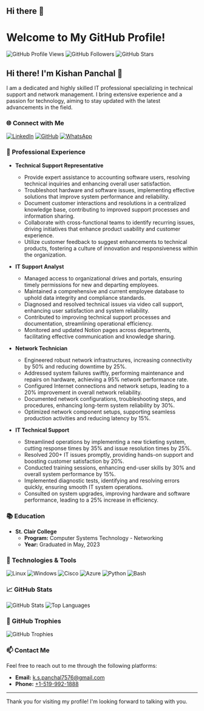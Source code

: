 ## Hi there 👋

# Welcome to My GitHub Profile!

![GitHub Profile Views](https://komarev.com/ghpvc/?username=71Kishan&style=flat-square)
![GitHub Followers](https://img.shields.io/github/followers/71Kishan?label=Followers&style=social)
![GitHub Stars](https://img.shields.io/github/stars/71Kishan?affiliations=OWNER&style=social)

## Hi there! I'm Kishan Panchal 👋

I am a dedicated and highly skilled IT professional specializing in technical support and network management. I bring extensive experience and a passion for technology, aiming to stay updated with the latest advancements in the field.

### 🌐 Connect with Me

[![LinkedIn](https://img.shields.io/badge/LinkedIn-0077B5?style=for-the-badge&logo=linkedin&logoColor=white)](https://www.linkedin.com/in/kspanchal/)
[![GitHub](https://img.shields.io/badge/GitHub-181717?style=for-the-badge&logo=github&logoColor=white)](https://github.com/71Kishan)
[![WhatsApp](https://img.shields.io/badge/WhatsApp-25D366?style=for-the-badge&logo=whatsapp&logoColor=white)](https://wa.me/15199921888)

### 💼 Professional Experience

- **Technical Support Representative**
  - Provide expert assistance to accounting software users, resolving technical inquiries and enhancing overall user satisfaction.
  - Troubleshoot hardware and software issues, implementing effective solutions that improve system performance and reliability.
  - Document customer interactions and resolutions in a centralized knowledge base, contributing to improved support processes and information sharing.
  - Collaborate with cross-functional teams to identify recurring issues, driving initiatives that enhance product usability and customer experience.
  - Utilize customer feedback to suggest enhancements to technical products, fostering a culture of innovation and responsiveness within the organization.


- **IT Support Analyst**
  - Managed access to organizational drives and portals, ensuring timely permissions for new and departing employees.
  - Maintained a comprehensive and current employee database to uphold data integrity and compliance standards.
  - Diagnosed and resolved technical issues via video call support, enhancing user satisfaction and system reliability.
  - Contributed to improving technical support processes and documentation, streamlining operational efficiency.
  - Monitored and updated Notion pages across departments, facilitating effective communication and knowledge sharing.


- **Network Technician**
  - Engineered robust network infrastructures, increasing connectivity by 50% and reducing downtime by 25%.
  - Addressed system failures swiftly, performing maintenance and repairs on hardware, achieving a 95% network performance rate.
  - Configured Internet connections and network setups, leading to a 20% improvement in overall network reliability.
  - Documented network configurations, troubleshooting steps, and procedures, enhancing long-term system reliability by 30%.
  - Optimized network component setups, supporting seamless production activities and reducing latency by 15%.

- **IT Technical Support**
  - Streamlined operations by implementing a new ticketing system, cutting response times by 35% and issue resolution times by 25%.
  - Resolved 200+ IT issues promptly, providing hands-on support and boosting customer satisfaction by 20%.
  - Conducted training sessions, enhancing end-user skills by 30% and overall system performance by 15%.
  - Implemented diagnostic tests, identifying and resolving errors quickly, ensuring smooth IT system operations.
  - Consulted on system upgrades, improving hardware and software performance, leading to a 25% increase in efficiency.


### 📚 Education

- **St. Clair College**
  - **Program:** Computer Systems Technology - Networking
  - **Year:** Graduated in May, 2023

<!--
### 🏆 Certifications

- **CompTIA Network+**
- **Cisco Certified Network Associate (CCNA)**
- **Microsoft Certified: Azure Fundamentals**
-->

### 🔧 Technologies & Tools

![Linux](https://img.shields.io/badge/Linux-FCC624?style=for-the-badge&logo=linux&logoColor=black)
![Windows](https://img.shields.io/badge/Windows-0078D6?style=for-the-badge&logo=windows&logoColor=white)
![Cisco](https://img.shields.io/badge/Cisco-1BA0D7?style=for-the-badge&logo=cisco&logoColor=white)
![Azure](https://img.shields.io/badge/Azure-0078D4?style=for-the-badge&logo=microsoft-azure&logoColor=white)
![Python](https://img.shields.io/badge/Python-3776AB?style=for-the-badge&logo=python&logoColor=white)
![Bash](https://img.shields.io/badge/Bash-4EAA25?style=for-the-badge&logo=gnu-bash&logoColor=white)

### 📈 GitHub Stats

![GitHub Stats](https://github-readme-stats.vercel.app/api?username=71Kishan&show_icons=true&theme=radical)
![Top Languages](https://github-readme-stats.vercel.app/api/top-langs/?username=71Kishan&layout=compact&theme=radical)

### 🏅 GitHub Trophies

![GitHub Trophies](https://github-profile-trophy.vercel.app/?username=71Kishan&theme=radical)

### 📫 Contact Me

Feel free to reach out to me through the following platforms:

- **Email:** [k.s.panchal7576@gmail.com](mailto:k.s.panchal7576@gmail.com)
- **Phone:** [+1-519-992-1888](tel:+15199921888)

---

Thank you for visiting my profile! I'm looking forward to talking with you.

